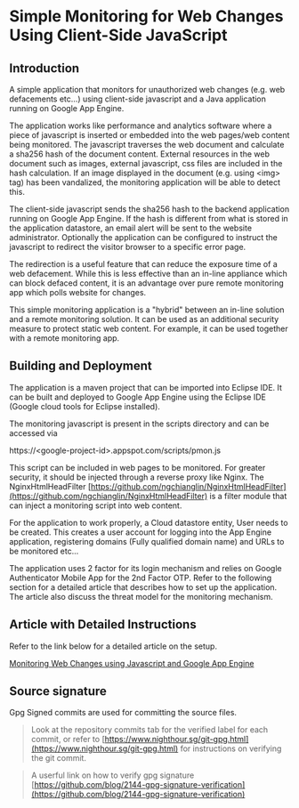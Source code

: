 # Simple Monitoring for Web Changes Using Client-Side JavaScript

## Introduction
A simple application that monitors for unauthorized web changes (e.g. web defacements etc...) using client-side javascript 
and a Java application running on Google App Engine. 

The application works like performance and analytics software where a piece of javascript is inserted or embedded into the web pages/web
content being monitored. The javascript traverses the web document and calculate a sha256 hash of the document content.
External resources in the web document such as images, external javascript, css files are included in the hash calculation. 
If an image displayed in the document (e.g. using &lt;img&gt; tag) has been vandalized, the monitoring application will be able to detect this. 

The client-side javascript sends the sha256 hash to the backend application running on Google App Engine. 
If the hash is different from what is stored in the application datastore, an email alert will be sent to the website administrator. Optionally the application can be configured to instruct the javascript to redirect the visitor browser to a specific error page.

The redirection is a useful feature that can reduce the exposure time of a web defacement. While this is less effective than an in-line appliance which can block defaced content, it is an advantage over pure remote monitoring app which polls website for changes. 

This simple monitoring application is a "hybrid" between an in-line solution and a remote monitoring solution. It can be used as an additional security measure to protect static web content. For example, it can be used together with a remote monitoring app. 

## Building and Deployment

The application is a maven project that can be imported into Eclipse IDE. It can be built and deployed to Google App Engine using 
the Eclipse IDE (Google cloud tools for Eclipse installed). 

The monitoring javascript is present in the scripts directory and can be accessed via 

https://&lt;google-project-id&gt;.appspot.com/scripts/pmon.js 

This script can be included in web pages to be monitored. For greater security, it should be injected through a reverse proxy like Nginx. 
The NginxHtmlHeadFilter [https://github.com/ngchianglin/NginxHtmlHeadFilter](https://github.com/ngchianglin/NginxHtmlHeadFilter) is a 
filter module that can inject a monitoring script into web content. 

For the application to work properly, a Cloud datastore entity, User needs to be created. This creates a user account for logging into 
the App Engine application, registering domains (Fully qualified domain name) and URLs to be monitored etc...

The application uses 2 factor for its login mechanism and relies on Google Authenticator Mobile App for the 2nd Factor OTP. 
Refer to the following section for a detailed article that describes how to set up the application. The article also discuss the threat
model for the monitoring mechanism.

## Article with Detailed Instructions 

Refer to the link below for a detailed article on the setup.

[Monitoring Web Changes using Javascript and Google App Engine](https://www.nighthour.sg/articles/2018/monitor-webchange-javascript-google-appengine.html)

## Source signature
Gpg Signed commits are used for committing the source files. 

> Look at the repository commits tab for the verified label for each commit, or refer to [https://www.nighthour.sg/git-gpg.html](https://www.nighthour.sg/git-gpg.html) for instructions on verifying the git commit. 

> A userful link on how to verify gpg signature [https://github.com/blog/2144-gpg-signature-verification](https://github.com/blog/2144-gpg-signature-verification)



